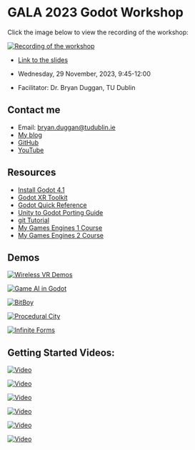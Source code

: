 # GALA 2023 Godot Workshop

Click the image below to view the recording of the workshop:

[![Recording of the workshop](http://img.youtube.com/vi/9JZSx1z3_vQ/0.jpg)](http://www.youtube.com/watch?v=9JZSx1z3_vQ)

- [Link to the slides](https://1drv.ms/p/s!Ak7y2552PWCrkvFViMkHxdJm4lXi4g?e=hyNknf)

- Wednesday, 29 November, 2023, 9:45-12:00
- Facilitator: Dr. Bryan Duggan, TU Dublin

## Contact me

* Email: bryan.duggan@tudublin.ie
* [My blog](http://bryanduggan.org)
* [GitHub](http://github/skooter500)
* [YouTube](http://youtube.com/skooter500)

## Resources
- [Install Godot 4.1](https://godotengine.org/download/)
- [Godot XR Toolkit](https://docs.godotengine.org/en/stable/tutorials/xr/introducing_xr_tools.html)
- [Godot Quick Reference](godot_ref.md)
- [Unity to Godot Porting Guide](unity_to_godot.md)
- [git Tutorial](gitlab.md)
- [My Games Engines 1 Course](https://github.com/skooter500/GE1-2023)
- [My Games Engines 2 Course](https://github.com/skooter500/GE2-2023)

## Demos

[![Wireless VR Demos](http://img.youtube.com/vi/0ylt28exhds/0.jpg)](http://www.youtube.com/watch?v=0ylt28exhds)

[![Game AI in Godot](http://img.youtube.com/vi/2yy03ItDzlo/0.jpg)](http://www.youtube.com/watch?v=2yy03ItDzlo)

[![BitBoy](http://img.youtube.com/vi/ZxzUO61z-OQ/0.jpg)](http://www.youtube.com/watch?v=ZxzUO61z-OQ)

[![Procedural City](http://img.youtube.com/vi/f9tmgOyUgD8/0.jpg)](http://www.youtube.com/watch?v=f9tmgOyUgD8)

[![Infinite Forms](http://img.youtube.com/vi/NMDupdv85FE/0.jpg)](http://www.youtube.com/watch?v=NMDupdv85FE)


## Getting Started Videos: 

[![Video](http://img.youtube.com/vi/5V9f3MT86M8/0.jpg)](http://www.youtube.com/watch?v=5V9f3MT86M8)

[![Video](http://img.youtube.com/vi/nuLH27AdkCk/0.jpg)](http://www.youtube.com/watch?v=nuLH27AdkCk)

[![Video](http://img.youtube.com/vi/_mAfdeops_E/0.jpg)](http://www.youtube.com/watch?v=_mAfdeops_E)

[![Video](http://img.youtube.com/vi/22VYNOtrcgM/0.jpg)](http://www.youtube.com/watch?v=22VYNOtrcgM)

[![Video](http://img.youtube.com/vi/sPfoZy-cW-E/0.jpg)](http://www.youtube.com/watch?v=sPfoZy-cW-E)

[![Video](http://img.youtube.com/vi/P8Lb8kJdTpI/0.jpg)](http://www.youtube.com/watch?v=HwN3g9Mq0f8)

